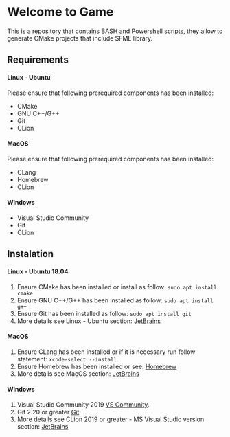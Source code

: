 # Welcome to Game

This is a repository that contains  BASH and Powershell scripts, they allow to generate CMake projects that include SFML library.

## Requirements
#### **Linux - Ubuntu**
Please ensure that following prerequired components has been installed:
* CMake
* GNU C++/G++
* Git
* CLion
#### **MacOS**
Please ensure that following prerequired components has been installed:
* CLang
* Homebrew  
* CLion  
#### **Windows**
* Visual Studio Community
* Git
* CLion
## Instalation

#### Linux - Ubuntu 18.04
1. Ensure CMake has been installed or install as follow: `` sudo apt install cmake ``
2. Ensure GNU C++/G++ has been installed as follow: `` sudo apt install g++ ``
3. Ensure Git has been installed as follow: `` sudo apt install git ``
4. More details see Linux - Ubuntu section: [JetBrains](https://www.jetbrains.com/help/clion/installation-guide.html)
#### MacOS
1. Ensure CLang has been installed or if it is necessary run follow statement: `` xcode-select --install ``
2. Ensure Homebrew has been installed or see: [Homebrew](https://brew.sh)  
3. More details see MacOS section: [JetBrains](https://www.jetbrains.com/help/clion/installation-guide.html)
#### Windows
1. Visual Studio Community 2019 [VS Community](https://visualstudio.microsoft.com/vs/community/).
2. Git 2.20 or greater [Git](https://git-scm.com/downloads)
3. More details see CLion 2019 or greater - MS Visual Studio version section: [JetBrains](https://www.jetbrains.com/help/clion/installation-guide.html)

